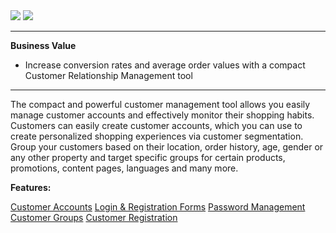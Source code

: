 <div class='feature-text'>
    <div class='feature-images'>
    <img class="light-mode" src="https://spryker.s3.eu-central-1.amazonaws.com/docs/Document+360/Capabilities+icons/light/CRM.svg"/>
    <img class="dark-mode" src="https://spryker.s3.eu-central-1.amazonaws.com/docs/Document+360/Capabilities+icons/dark/CRM.svg"/>
    </div>
    <div class="feature-text-wrap">

***
**Business Value**
* Increase conversion rates and average order values with a compact Customer Relationship Management tool
***
        
The compact and powerful customer management tool allows you easily manage customer accounts and effectively monitor their shopping habits. Customers can easily create customer accounts, which you can use to create personalized shopping experiences via customer segmentation. Group your customers based on their location, order history, age, gender or any other property and target specific groups for certain products, promotions, content pages, languages and many more.
    </div>
    </div>

**Features:**

<div>
<a class="feature-link" href="https://documentation.spryker.com/docs/customer-accounts">Customer Accounts</a>    
<a class="feature-link" href="https://documentation.spryker.com/docs/login-registration-forms">Login & Registration Forms</a>
<a class="feature-link" href="https://documentation.spryker.com/docs/password-management">Password Management</a>
<a class="feature-link" href="https://documentation.spryker.com/docs/customer-groups">Customer Groups</a>
<a class="feature-link" href="https://documentation.spryker.com/docs/customer-registration">Customer Registration</a>    
</div>